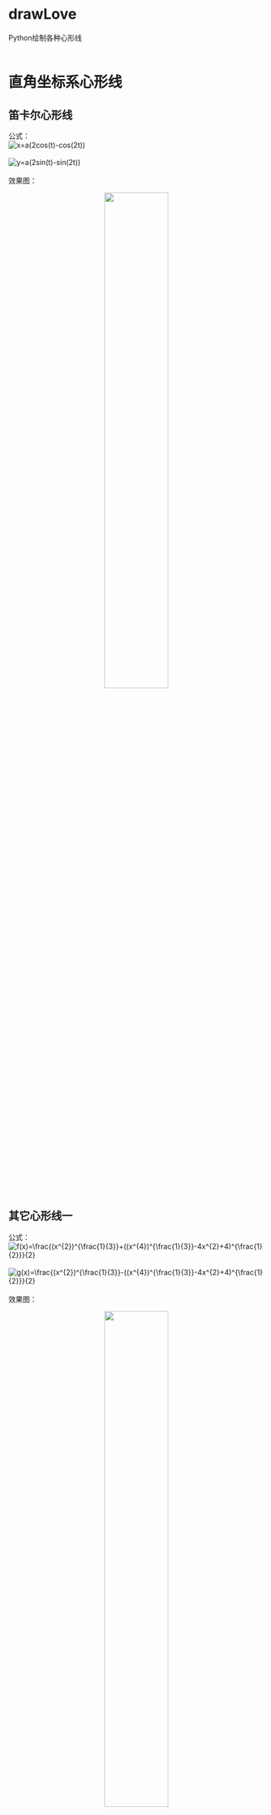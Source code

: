 # drawLove
Python绘制各种心形线
<br><br>

# 直角坐标系心形线

## 笛卡尔心形线<br>
公式：<br>
<img src="https://latex.codecogs.com/png.latex?x=a(2cos(t)-cos(2t))" title="x=a(2cos(t)-cos(2t))" /><br><br>
<img src="https://latex.codecogs.com/png.latex?y=a(2sin(t)-sin(2t))" title="y=a(2sin(t)-sin(2t))" />
<br><br>
效果图：<br>
<div align=center><img src="images/aa.png" width = "50%" /></div><br>


## 其它心形线一<br>
公式：<br>
<img src="https://latex.codecogs.com/png.latex?f(x)=\frac{(x^{2})^{\frac{1}{3}}&plus;((x^{4})^{\frac{1}{3}}-4x^{2}&plus;4)^{\frac{1}{2}}}{2}" title="f(x)=\frac{(x^{2})^{\frac{1}{3}}+((x^{4})^{\frac{1}{3}}-4x^{2}+4)^{\frac{1}{2}}}{2}" /><br><br>
<img src="https://latex.codecogs.com/png.latex?g(x)=\frac{(x^{2})^{\frac{1}{3}}-((x^{4})^{\frac{1}{3}}-4x^{2}&plus;4)^{\frac{1}{2}}}{2}" title="g(x)=\frac{(x^{2})^{\frac{1}{3}}-((x^{4})^{\frac{1}{3}}-4x^{2}+4)^{\frac{1}{2}}}{2}" />
<br><br>
效果图：<br>
<div align=center><img src="images/bb.png" width = "50%" /></div><br>


## 其它心形线二<br>
公式：<br>
<img src="https://latex.codecogs.com/png.latex?x^{2}&plus;\left&space;(&space;y-\sqrt[3]{x^{2}}&space;\right&space;)^{2}=1" title="x^{2}+\left ( y-\sqrt[3]{x^{2}} \right )^{2}=1" />
<br><br>
效果图：<br>
<div align=center><img src="images/cc.png" width = "50%" /></div><br>


## 其它心形线三<br>
公式：<br>
<img src="https://latex.codecogs.com/png.latex?f(x)=-tan(\sqrt{1-\left&space;|&space;x&space;\right&space;|^{\frac{3}{2}}})&plus;\frac{\pi&space;}{2}" title="f(x)=-tan(\sqrt{1-\left | x \right |^{\frac{3}{2}}})+\frac{\pi }{2}" /><br><br>
<img src="https://latex.codecogs.com/png.latex?g(x)=&space;\sqrt{\frac{1}{4}-\left&space;(&space;x-\frac{1}{2}&space;\right&space;)^{2}}&plus;&space;\frac{\pi&space;}{2}" title="g(x)= \sqrt{\frac{1}{4}-\left ( x-\frac{1}{2} \right )^{2}}+ \frac{\pi }{2}" />
<br><br>
效果图：<br>
<div align=center><img src="images/dd.png" width = "50%" /></div><br>


## 其它心形线四<br>
公式：<br>
<img src="https://latex.codecogs.com/png.latex?f(x)=(1-(\left&space;|&space;x&space;\right&space;|^{\left&space;|&space;x&space;\right&space;|})^{2})^{0.5}&plus;2" title="f(x)=(1-(\left | x \right |^{\left | x \right |})^{2})^{0.5}+2" /><br><br>
<img src="https://latex.codecogs.com/png.latex?g(x)=-(1-1.65tan^{-1}(x)^{2})^{0.5}&plus;2" title="g(x)=-(1-1.65tan^{-1}(x)^{2})^{0.5}+2" />
<br><br>
效果图：<br>
<div align=center><img src="images/ee.png" width = "50%" /></div><br>


## 其它心形线五<br>
公式：<br>
(未完成)<br>
效果图：<br>
<div align=center><img src="images/love6.png" width = "50%" /></div><br>


## 其它心形线六<br>
公式：<br>
(未完成)<br>
效果图：<br>
<div align=center><img src="images/love7.png" width = "50%" /></div><br>

## 其它心形线七<br>
公式：<br>
(未完成)<br>
效果图：<br>
<div align=center><img src="images/love8.png" width = "50%" /></div><br>


## 其它心形线八<br>
公式：<br>
(未完成)<br>
效果图：<br>
<div align=center><img src="images/love9.png" width = "50%" /></div><br>
<br>

# 极坐标心形线
## 极坐标心形线一<br>
公式：<br>
(未完成)<br>
效果图：<br>
<div align=center><img src="images/love_polar1.png" width = "50%" /></div><br>
<br>